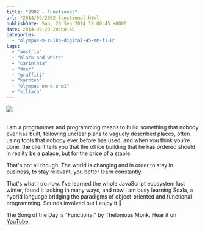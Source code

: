 ```yaml
---
title: "2902 - Functional"
url: /2014/09/2902-functional.html
publishDate: Sun, 28 Sep 2014 18:00:45 +0000
date: 2014-09-28 20:00:45
categories: 
  - "olympus-m-zuiko-digital-45-mm-f1-8"
tags: 
  - "austria"
  - "black-and-white"
  - "carinthia"
  - "door"
  - "graffiti"
  - "karnten"
  - "olympus-om-d-e-m1"
  - "villach"
---
```

<div class="container">
<div class="center"><a target="_blank" href="https://d25zfm9zpd7gm5.cloudfront.net/1200x1200/2014/20140907_123728_lr.jpg"><img src="https://d25zfm9zpd7gm5.cloudfront.net/0600x0600/2014/20140907_123728_lr.jpg" /></a></div>
</div>
<br />

I am a programmer and programming means to build something that nobody ever has built, following unclear plans to vaguely described places, often using tools that nobody ever before has used, and when you think you're done, the client tells you that the office building that he has ordered should in reality be a palace, but for the price of a stable.

That's not all though. The world is changing and in order to stay in business, to stay relevant, you better learn constantly.

That's what I do now. I've learned the whole JavaScript ecosystem last winter, found it lacking in many ways, and now I am busy learning Scala, a hybrid language bridging the paradigms of object-oriented and functional programming. Sounds involved but I enjoy it 🙂

The Song of the Day is "Functional" by Thelonious Monk. Hear it on <a href="https://www.youtube.com/watch?v=2IvNuQF_gXM" target="_blank">YouTube</a>.

